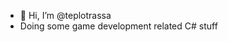 - 👋 Hi, I’m @teplotrassa
- Doing some game development related C# stuff

<!---
teplotrassa/teplotrassa is a ✨ special ✨ repository because its `README.md` (this file) appears on your GitHub profile.
You can click the Preview link to take a look at your changes.
--->

